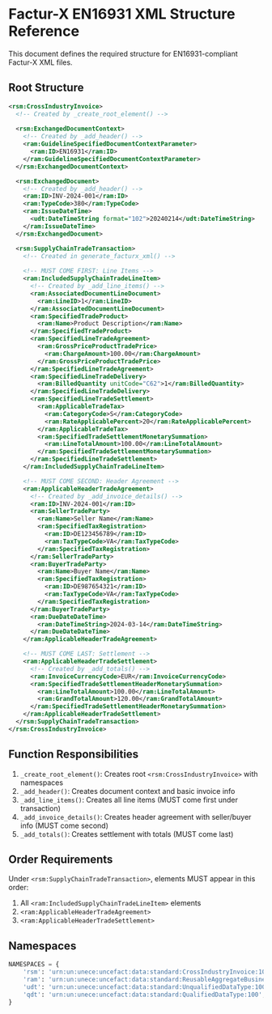 # Factur-X EN16931 XML Structure Reference

This document defines the required structure for EN16931-compliant Factur-X XML files.

## Root Structure

```xml
<rsm:CrossIndustryInvoice>
  <!-- Created by _create_root_element() -->
  
  <rsm:ExchangedDocumentContext>
    <!-- Created by _add_header() -->
    <ram:GuidelineSpecifiedDocumentContextParameter>
      <ram:ID>EN16931</ram:ID>
    </ram:GuidelineSpecifiedDocumentContextParameter>
  </rsm:ExchangedDocumentContext>

  <rsm:ExchangedDocument>
    <!-- Created by _add_header() -->
    <ram:ID>INV-2024-001</ram:ID>
    <ram:TypeCode>380</ram:TypeCode>
    <ram:IssueDateTime>
      <udt:DateTimeString format="102">20240214</udt:DateTimeString>
    </ram:IssueDateTime>
  </rsm:ExchangedDocument>

  <rsm:SupplyChainTradeTransaction>
    <!-- Created in generate_facturx_xml() -->
    
    <!-- MUST COME FIRST: Line Items -->
    <ram:IncludedSupplyChainTradeLineItem>
      <!-- Created by _add_line_items() -->
      <ram:AssociatedDocumentLineDocument>
        <ram:LineID>1</ram:LineID>
      </ram:AssociatedDocumentLineDocument>
      <ram:SpecifiedTradeProduct>
        <ram:Name>Product Description</ram:Name>
      </ram:SpecifiedTradeProduct>
      <ram:SpecifiedLineTradeAgreement>
        <ram:GrossPriceProductTradePrice>
          <ram:ChargeAmount>100.00</ram:ChargeAmount>
        </ram:GrossPriceProductTradePrice>
      </ram:SpecifiedLineTradeAgreement>
      <ram:SpecifiedLineTradeDelivery>
        <ram:BilledQuantity unitCode="C62">1</ram:BilledQuantity>
      </ram:SpecifiedLineTradeDelivery>
      <ram:SpecifiedLineTradeSettlement>
        <ram:ApplicableTradeTax>
          <ram:CategoryCode>S</ram:CategoryCode>
          <ram:RateApplicablePercent>20</ram:RateApplicablePercent>
        </ram:ApplicableTradeTax>
        <ram:SpecifiedTradeSettlementMonetarySummation>
          <ram:LineTotalAmount>100.00</ram:LineTotalAmount>
        </ram:SpecifiedTradeSettlementMonetarySummation>
      </ram:SpecifiedLineTradeSettlement>
    </ram:IncludedSupplyChainTradeLineItem>

    <!-- MUST COME SECOND: Header Agreement -->
    <ram:ApplicableHeaderTradeAgreement>
      <!-- Created by _add_invoice_details() -->
      <ram:ID>INV-2024-001</ram:ID>
      <ram:SellerTradeParty>
        <ram:Name>Seller Name</ram:Name>
        <ram:SpecifiedTaxRegistration>
          <ram:ID>DE123456789</ram:ID>
          <ram:TaxTypeCode>VA</ram:TaxTypeCode>
        </ram:SpecifiedTaxRegistration>
      </ram:SellerTradeParty>
      <ram:BuyerTradeParty>
        <ram:Name>Buyer Name</ram:Name>
        <ram:SpecifiedTaxRegistration>
          <ram:ID>DE987654321</ram:ID>
          <ram:TaxTypeCode>VA</ram:TaxTypeCode>
        </ram:SpecifiedTaxRegistration>
      </ram:BuyerTradeParty>
      <ram:DueDateDateTime>
        <ram:DateTimeString>2024-03-14</ram:DateTimeString>
      </ram:DueDateDateTime>
    </ram:ApplicableHeaderTradeAgreement>

    <!-- MUST COME LAST: Settlement -->
    <ram:ApplicableHeaderTradeSettlement>
      <!-- Created by _add_totals() -->
      <ram:InvoiceCurrencyCode>EUR</ram:InvoiceCurrencyCode>
      <ram:SpecifiedTradeSettlementHeaderMonetarySummation>
        <ram:LineTotalAmount>100.00</ram:LineTotalAmount>
        <ram:GrandTotalAmount>120.00</ram:GrandTotalAmount>
      </ram:SpecifiedTradeSettlementHeaderMonetarySummation>
    </ram:ApplicableHeaderTradeSettlement>
  </rsm:SupplyChainTradeTransaction>
</rsm:CrossIndustryInvoice>
```

## Function Responsibilities

1. `_create_root_element()`: Creates root `<rsm:CrossIndustryInvoice>` with namespaces
2. `_add_header()`: Creates document context and basic invoice info
3. `_add_line_items()`: Creates all line items (MUST come first under transaction)
4. `_add_invoice_details()`: Creates header agreement with seller/buyer info (MUST come second)
5. `_add_totals()`: Creates settlement with totals (MUST come last)

## Order Requirements

Under `<rsm:SupplyChainTradeTransaction>`, elements MUST appear in this order:
1. All `<ram:IncludedSupplyChainTradeLineItem>` elements
2. `<ram:ApplicableHeaderTradeAgreement>`
3. `<ram:ApplicableHeaderTradeSettlement>`

## Namespaces

```python
NAMESPACES = {
    'rsm': 'urn:un:unece:uncefact:data:standard:CrossIndustryInvoice:100',
    'ram': 'urn:un:unece:uncefact:data:standard:ReusableAggregateBusinessInformationEntity:100',
    'udt': 'urn:un:unece:uncefact:data:standard:UnqualifiedDataType:100',
    'qdt': 'urn:un:unece:uncefact:data:standard:QualifiedDataType:100',
}
``` 